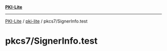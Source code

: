 [**PKI-Lite**](../../../README.md)

---

[PKI-Lite](../../../README.md) / [pki-lite](../../README.md) / pkcs7/SignerInfo.test

# pkcs7/SignerInfo.test
